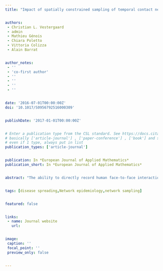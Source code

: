 ```yaml
---
title: "Impact of spatially constrained sampling of temporal contact networks on the evaluation of the epidemic risk"


authors:
 - Christian L. Vestergaard
 - admin
 - Mathieu Génois
 - Chiara Poletto
 - Vittoria Colizza
 - Alain Barrat


author_notes:
 - ''
 - 'co-first author'
 - ''
 - ''
 - ''
 - ''


date: '2016-07-01T00:00:00Z'
doi: '10.1017/S0956792516000309'


publishDate: '2017-01-01T00:00:00Z'


# Enter a publication type from the CSL standard. See https://docs.citationstyles.org/en/stable/specification.html?highlight=publication%20type#type-terms.
# basically ['article-journal'] , ['paper-conference'] , ['book'] and so on. IMPORTANT: ['article'] for preprints.
# even if 1 type, always put in list
publication_types: ['article-journal']


publication: In *European Journal of Applied Mathematics*
publication_short: In *European Journal of Applied Mathematics*


abstract: "The ability to directly record human face-to-face interactions increasingly enables the development of detailed data-driven models for the spread of directly transmitted infectious diseases at the scale of individuals. Complete coverage of the contacts occurring in a population is however generally unattainable, due for instance to limited participation rates or experimental constraints in spatial coverage. Here, we study the impact of spatially constrained sampling on our ability to estimate the epidemic risk in a population using such detailed data-driven models. The epidemic risk is quantified by the epidemic threshold of the susceptible-infectious-recovered-susceptible model for the propagation of communicable diseases, i.e. the critical value of disease transmissibility above which the disease turns endemic. We verify for both synthetic and empirical data of human interactions that the use of incomplete data sets due to spatial sampling leads to the underestimation of the epidemic risk. The bias is however smaller than the one obtained by uniformly sampling the same fraction of contacts: it depends nonlinearly on the fraction of contacts that are recorded and becomes negligible if this fraction is large enough. Moreover, it depends on the interplay between the timescales of population and spreading dynamics."


tags: [disease spreading,Network epidemiology,network sampling]


featured: false


links:
 - name: Journal website
   url:


image:
 caption: ''
 focal_point: ''
 preview_only: false


---
```


